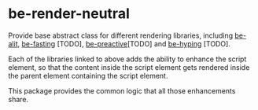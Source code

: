 # be-render-neutral

Provide base abstract class for different rendering libraries, including [be-alit](https://github.com/bahrus/be-alit), [be-fasting](https://github.com/bahrus/be-fasting) [TODO], [be-preactive](https://github.com/bahrus/be-preactive)[TODO] and [be-hyping](https://github.com/bahrus/be-hyping) [TODO].

Each of the libraries linked to above adds the ability to enhance the script element, so that the content inside the script element gets rendered inside the parent element containing the script element.

This package provides the common logic that all those enhancements share.
